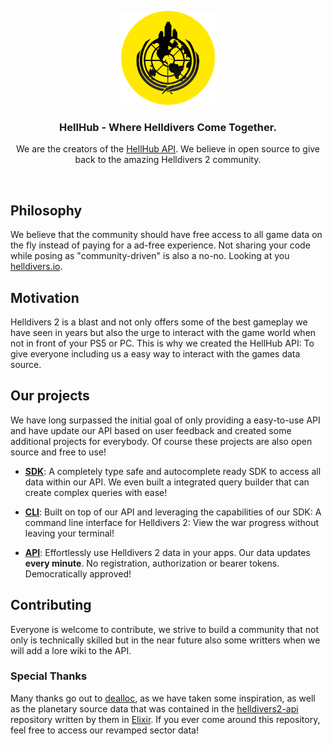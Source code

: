 <p align="center">
  <img src="https://github.com/helldivers-companion/.github/blob/main/logo.png" width="150px" alt="HellHub logo" />
</p>

<h3 align="center">HellHub - Where Helldivers Come Together.</h3>
<p align="center">
  We are the creators of the <a target="_blank" href="https://github.com/hellhub-collective/api">HellHub API</a>. We believe in open source to give back to the amazing Helldivers 2 community.
</p>

<br>

## Philosophy

We believe that the community should have free access to all game data on the fly instead of paying for a ad-free experience. Not sharing your code while posing as "community-driven" is also a no-no. Looking at you <a href="helldivers.io" target="_blank">helldivers.io</a>. 

## Motivation

Helldivers 2 is a blast and not only offers some of the best gameplay we have seen in years but also the urge to interact with the game world when not in front of your PS5 or PC. This is why we created the HellHub API: To give everyone including us a easy way to interact with the games data source.

## Our projects

We have long surpassed the initial goal of only providing a easy-to-use API and have update our API based on user feedback and created some additional projects for everybody. Of course these projects are also open source and free to use!

- [**SDK**](https://github.com/hellhub-collective/sdk): A completely type safe and autocomplete ready SDK to access all data within our API. We even built a integrated query builder that can create complex queries with ease!

- [**CLI**](https://github.com/hellhub-collective/cli): Built on top of our API and leveraging the capabilities of our SDK: A command line interface for Helldivers 2: View the war progress without leaving your terminal!

- [**API**](https://github.com/hellhub-collective/api): Effortlessly use Helldivers 2 data in your apps. Our data updates **every minute**. No registration, authorization or bearer tokens. Democratically approved!

## Contributing

Everyone is welcome to contribute, we strive to build a community that not only is technically skilled but in the near future also some writters when we will add a lore wiki to the API. 

### Special Thanks

Many thanks go out to [dealloc](https://github.com/dealloc), as we have taken some inspiration, as well as the planetary source data that was contained in the [helldivers2-api](https://github.com/dealloc/helldivers2-api) repository written by them in [Elixir](https://elixir-lang.org/). If you ever come around this repository, feel free to access our revamped sector data!
